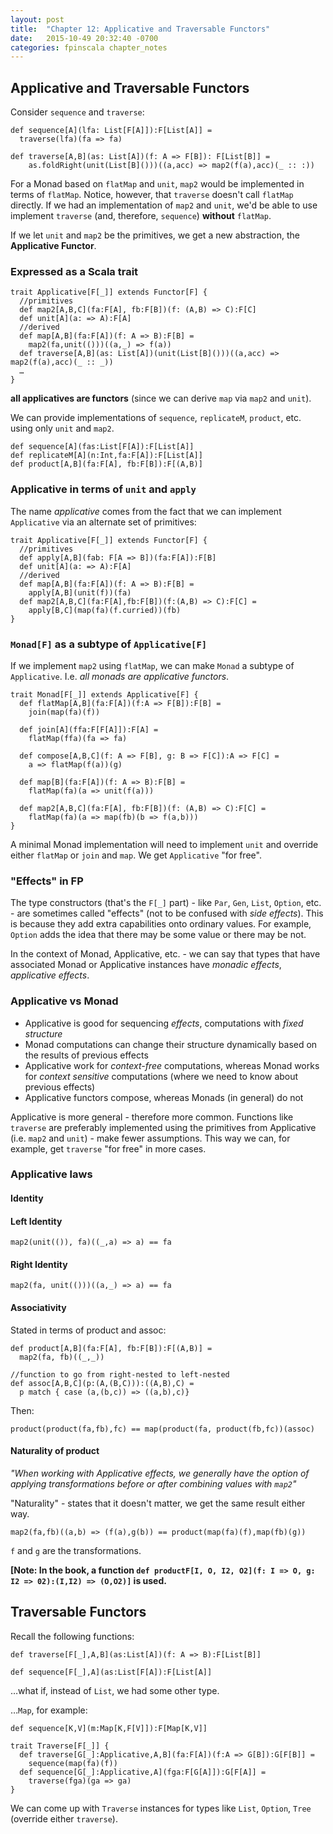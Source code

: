 ```yaml
---
layout: post
title:  "Chapter 12: Applicative and Traversable Functors"
date:   2015-10-49 20:32:40 -0700
categories: fpinscala chapter_notes
---
```

## Applicative and Traversable Functors

Consider `sequence` and `traverse`:

```
def sequence[A](lfa: List[F[A]]):F[List[A]] =
  traverse(lfa)(fa => fa)

def traverse[A,B](as: List[A])(f: A => F[B]): F[List[B]] =
    as.foldRight(unit(List[B]()))((a,acc) => map2(f(a),acc)(_ :: :))
```

For a Monad based on `flatMap` and `unit`, `map2` would be implemented in terms of `flatMap`. Notice, however, that `traverse` doesn't call `flatMap` directly. If we had an implementation of `map2` and `unit`, we'd be able to use implement `traverse` (and, therefore, `sequence`) **without** `flatMap`.

If we let `unit` and `map2` be the primitives, we get a new abstraction, the **Applicative Functor**.

### Expressed as a Scala trait

```
trait Applicative[F[_]] extends Functor[F] {
  //primitives
  def map2[A,B,C](fa:F[A], fb:F[B])(f: (A,B) => C):F[C]
  def unit[A](a: => A):F[A]
  //derived
  def map[A,B](fa:F[A])(f: A => B):F[B] =
    map2(fa,unit(()))((a,_) => f(a))
  def traverse[A,B](as: List[A])(unit(List[B]()))((a,acc) => map2(f(a),acc)(_ :: _))
  …  
}
```
**all applicatives are functors** (since we can derive `map` via `map2` and `unit`).

We can provide implementations of `sequence`, `replicateM`, `product`, etc. using only `unit` and `map2`.

```
def sequence[A](fas:List[F[A]):F[List[A]]
def replicateM[A](n:Int,fa:F[A]):F[List[A]]
def product[A,B](fa:F[A], fb:F[B]):F[(A,B)]
```

### Applicative in terms of `unit` and `apply`

The name *applicative* comes from the fact that we can implement `Applicative` via an alternate set of primitives:

```
trait Applicative[F[_]] extends Functor[F] {
  //primitives
  def apply[A,B](fab: F[A => B])(fa:F[A]):F[B]
  def unit[A](a: => A):F[A]
  //derived
  def map[A,B](fa:F[A])(f: A => B):F[B] =
    apply[A,B](unit(f))(fa)
  def map2[A,B,C](fa:F[A],fb:F[B])(f:(A,B) => C):F[C] =
    apply[B,C](map(fa)(f.curried))(fb)
}
```

### `Monad[F]` as a subtype of `Applicative[F]`

If we implement `map2` using `flatMap`, we can make `Monad` a subtype of `Applicative`. I.e. *all monads are applicative functors*.

```
trait Monad[F[_]] extends Applicative[F] {
  def flatMap[A,B](fa:F[A])(f:A => F[B]):F[B] =
    join(map(fa)(f))

  def join[A](ffa:F[F[A]]):F[A] =
    flatMap(ffa)(fa => fa)

  def compose[A,B,C](f: A => F[B], g: B => F[C]):A => F[C] =
    a => flatMap(f(a))(g)

  def map[B](fa:F[A])(f: A => B):F[B] =
    flatMap(fa)(a => unit(f(a)))

  def map2[A,B,C](fa:F[A], fb:F[B])(f: (A,B) => C):F[C] =
    flatMap(fa)(a => map(fb)(b => f(a,b)))
}
```

A minimal Monad implementation will need to implement `unit` and override either `flatMap` or `join` and `map`. We get `Applicative` "for free".

### "Effects" in FP

The type constructors (that's the `F[_]` part) - like `Par`, `Gen`, `List`, `Option`, etc. - are sometimes called "effects" (not to be confused with *side effects*). This is because they add extra capabilities onto ordinary values. For example, `Option` adds the idea that there may be some value or there may be not.

In the context of Monad, Applicative, etc. - we can say that types that have associated Monad or Applicative instances have *monadic effects*, *applicative effects*.

### Applicative vs Monad

- Applicative is good for sequencing *effects*, computations with *fixed structure*
- Monad computations can change their structure dynamically based on the results of previous effects
- Applicative work for *context-free* computations, whereas Monad works for *context sensitive* computations (where we need to know about previous effects)
- Applicative functors compose, whereas Monads (in general) do not

Applicative is more general - therefore more common. Functions like `traverse` are preferably implemented using the primitives from Applicative (i.e. `map2` and `unit`) - make fewer assumptions. This way we can, for example, get `traverse` "for free" in more cases.

### Applicative laws

#### Identity

#### Left Identity

    map2(unit(()), fa)((_,a) => a) == fa

#### Right Identity

    map2(fa, unit(()))((a,_) => a) == fa

#### Associativity

Stated in terms of product and assoc:

    def product[A,B](fa:F[A], fb:F[B]):F[(A,B)] =
      map2(fa, fb)((_,_))

    //function to go from right-nested to left-nested
    def assoc[A,B,C](p:(A,(B,C))):((A,B),C) =
      p match { case (a,(b,c)) => ((a,b),c)}  

Then:

    product(product(fa,fb),fc) == map(product(fa, product(fb,fc))(assoc)

#### Naturality of product

*"When working with Applicative effects, we generally have the option of applying transformations before or after combining values with `map2`"*

"Naturality" - states that it doesn't matter, we get the same result either way.

    map2(fa,fb)((a,b) => (f(a),g(b)) == product(map(fa)(f),map(fb)(g))

`f` and `g` are the transformations.

**[Note: In the book, a function `def productF[I, O, I2, O2](f: I => O, g: I2 => 02):(I,I2) => (O,O2)]` is used.**

## Traversable Functors

Recall the following functions:

    def traverse[F[_],A,B](as:List[A])(f: A => B):F[List[B]]

    def sequence[F[_],A](as:List[F[A]):F[List[A]]    

…what if, instead of `List`, we had some other type.

…`Map`, for example:

    def sequence[K,V](m:Map[K,F[V]]):F[Map[K,V]]

```
trait Traverse[F[_]] {
  def traverse[G[_]:Applicative,A,B](fa:F[A])(f:A => G[B]):G[F[B]] =
    sequence(map(fa)(f))
  def sequence[G[_]:Applicative,A](fga:F[G[A]]):G[F[A]] =
    traverse(fga)(ga => ga)
}
```

We can come up with `Traverse` instances for types like `List`, `Option`, `Tree` (override either `traverse`).   
